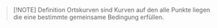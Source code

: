 
> [!NOTE] Definition
> Ortskurven sind Kurven auf den alle Punkte liegen die eine bestimmte gemeinsame Bedingung erfüllen.

